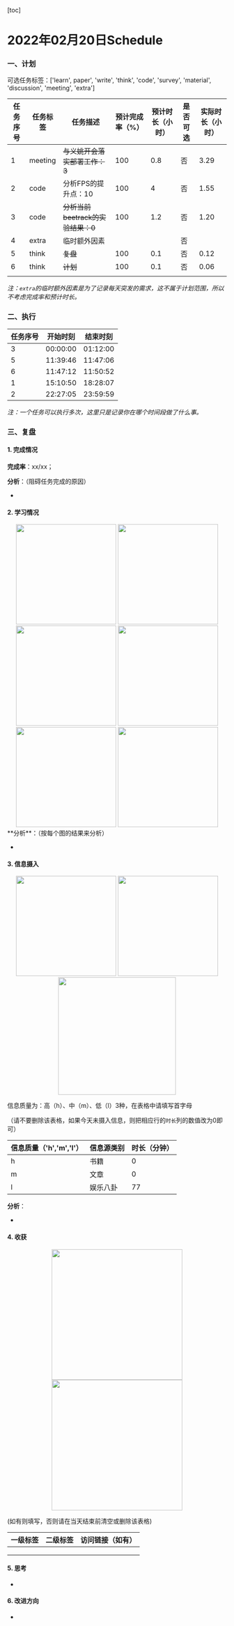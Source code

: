 [toc]

# 2022年02月20日Schedule

### 一、计划

可选任务标签：['learn', paper', 'write', 'think', 'code', 'survey', 'material', 'discussion', 'meeting', 'extra']

| 任务序号 | 任务标签 | 任务描述                          | 预计完成率（%） | 预计时长（小时） | 是否可选 | 实际时长（小时） |
| -------- | -------- | --------------------------------- | --------------- | ---------------- | -------- | ---------------- |
|1|meeting|~~与义姚开会落实部署工作：3~~|100|0.8|否|3.29|
|2|code|分析FPS的提升点：10|100|4|否|1.55|
|3|code|~~分析当前beetrack的实验结果：0~~|100|1.2|否|1.20|
| 4        | extra    | 临时额外因素                      |                 |                  | 否       |                  |
|5|think|~~复盘~~|100|0.1|否|0.12|
|6|think|~~计划~~|100|0.1|否|0.06|
|          |          |                                   |                 |                  |          |                  |

*注：`extra`的临时额外因素是为了记录每天突发的需求，这不属于计划范围，所以不考虑完成率和预计时长。*

### 二、执行

| 任务序号 | 开始时刻 | 结束时刻 |
| -------- | -------- | -------- |
| 3        | 00:00:00 | 01:12:00 |
| 5        | 11:39:46 | 11:47:06 |
| 6        | 11:47:12 | 11:50:52 |
| 1        | 15:10:50 | 18:28:07 |
| 2        | 22:27:05 | 23:59:59 |

*注：一个任务可以执行多次，这里只是记录你在哪个时间段做了什么事。*

### 三、复盘

#### 1. 完成情况

**完成率**：xx/xx；

**分析**：（阻碍任务完成的原因）

- 

#### 2. 学习情况
<center class='half'>
<img src='https://gitee.com/holmescao/figure-bed/raw/master/img/2022-02-21_09-44-59_Figure1-activate-bar-20220220_20220220.png' width='230;' />
<img src='https://gitee.com/holmescao/figure-bed/raw/master/img/2022-02-21_09-45-35_Figure2-activate-waterfall-20220214_20220220.png' width='230;' />
<img src='https://gitee.com/holmescao/figure-bed/raw/master/img/2022-02-21_09-45-42_Figure3-activate-bar-20220122_20220220.png' width='230;' />
<img src='https://gitee.com/holmescao/figure-bed/raw/master/img/2022-02-21_09-45-45_Figure4-investment-pie-20220122_20220220.png' width='230;' />
<img src='https://gitee.com/holmescao/figure-bed/raw/master/img/2022-02-21_09-45-48_Figure5-activate-brokenbarh-20220214_20220220.png' width='230;' />
<img src='https://gitee.com/holmescao/figure-bed/raw/master/img/2022-02-21_09-45-52_Figure6-activate-predict-bar-20220220_20220220.png' width='230;' />
</center>
**分析**：（按每个图的结果来分析）

- 

#### 3. 信息摄入
<center class='half'>
<img src='https://gitee.com/holmescao/figure-bed/raw/master/img/2022-02-21_09-46-10_Figure1-dayinformation-pie-20220220_20220220.png' width='230;' />
<img src='https://gitee.com/holmescao/figure-bed/raw/master/img/2022-02-21_09-46-13_Figure2-dayinformation-stackbar-20220220_20220220.png' width='230;' />
<img src='https://gitee.com/holmescao/figure-bed/raw/master/img/2022-02-21_09-46-17_Figure3-monthinformation-stackbar-20220122_20220220.png' width='270;' />
</center>

信息质量为：高（h）、中（m）、低（l）3种，在表格中请填写首字母

（请不要删除该表格，如果今天未摄入信息，则把相应行的`时长`列的数值改为0即可）

| 信息质量（'h','m','l'） | 信息源类别 | 时长（分钟） |
| ----------------------- | ---------- | ------------ |
| h                       | 书籍       | 0            |
| m                       | 文章       | 0            |
| l                       | 娱乐八卦   | 77           |

**分析**：

- 

#### 4. 收获
<center class='half'>
<img src='https://gitee.com/holmescao/figure-bed/raw/master/img/2022-02-21_09-46-23_Figure1-harvest-cloud-20210221_20220220.png' width='300;' />
<img src='https://gitee.com/holmescao/figure-bed/raw/master/img/2022-02-21_09-46-35_Figure2-harvest-vbar-20210221_20220220.png' width='300;' />
</center>

(如有则填写，否则请在当天结束前清空或删除该表格)

| 一级标签 | 二级标签 | 访问链接（如有） |
| -------- | -------- | ---------------- |
|          |          |                  |
|          |          |                  |
|          |          |                  |

#### 5. 思考

- 

#### 6. 改进方向

- 